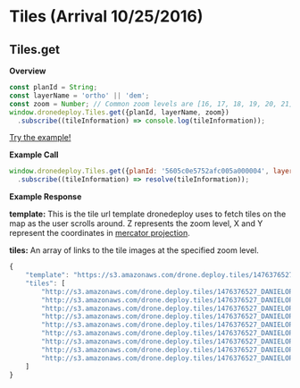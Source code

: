 # Tiles (Arrival 10/25/2016)

## Tiles.get

**Overview**
```javascript
const planId = String;
const layerName = 'ortho' || 'dem';
const zoom = Number; // Common zoom levels are [16, 17, 18, 19, 20, 21]
window.dronedeploy.Tiles.get({planId, layerName, zoom})
  .subscribe((tileInformation) => console.log(tileInformation));
```

[Try the example!](get_tiles.md)

**Example Call**
```javascript
window.dronedeploy.Tiles.get({planId: '5605c0e5752afc005a000004', layerName: 'ortho', zoom: 16})
  .subscribe((tileInformation) => resolve(tileInformation));
```

**Example Response**

**template:** This is the tile url template dronedeploy uses to fetch tiles on the map as the user scrolls around. Z represents the zoom level, X and Y represent the coordinates in [mercator projection](https://msdn.microsoft.com/en-us/library/bb259689.aspx). 

**tiles:** An array of links to the tile images at the specified zoom level.

```javascript
{
    "template": "https://s3.amazonaws.com/drone.deploy.tiles/1476376527_DANIELOPENPIPELINE_ortho_lwq/{z}/{x}/{y}.png",
    "tiles": [
        "http://s3.amazonaws.com/drone.deploy.tiles/1476376527_DANIELOPENPIPELINE_ortho_lwq/18/60621/103005.png",
        "http://s3.amazonaws.com/drone.deploy.tiles/1476376527_DANIELOPENPIPELINE_ortho_lwq/18/60621/103006.png",
        "http://s3.amazonaws.com/drone.deploy.tiles/1476376527_DANIELOPENPIPELINE_ortho_lwq/18/60621/103007.png",
        "http://s3.amazonaws.com/drone.deploy.tiles/1476376527_DANIELOPENPIPELINE_ortho_lwq/18/60622/103005.png",
        "http://s3.amazonaws.com/drone.deploy.tiles/1476376527_DANIELOPENPIPELINE_ortho_lwq/18/60622/103006.png",
        "http://s3.amazonaws.com/drone.deploy.tiles/1476376527_DANIELOPENPIPELINE_ortho_lwq/18/60622/103007.png",
        "http://s3.amazonaws.com/drone.deploy.tiles/1476376527_DANIELOPENPIPELINE_ortho_lwq/18/60623/103005.png",
        "http://s3.amazonaws.com/drone.deploy.tiles/1476376527_DANIELOPENPIPELINE_ortho_lwq/18/60623/103006.png",
        "http://s3.amazonaws.com/drone.deploy.tiles/1476376527_DANIELOPENPIPELINE_ortho_lwq/18/60623/103007.png"
    ]
}
```